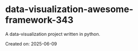 # data-visualization-awesome-framework-343

A data-visualization project written in python.

Created on: 2025-06-09
